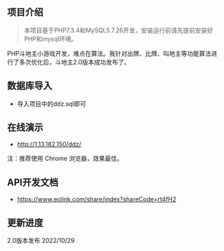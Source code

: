 

## 项目介绍

> 本项目基于PHP7.3.4和MySQL5.7.26开发，安装运行前请先提前安装好PHP和mysql环境。

PHP斗地主小游戏开发，难点在算法。我针对出牌、比牌、叫地主等功能算法进行了多次优化后，斗地主2.0版本成功发布了。

## 数据库导入

- 导入项目中的ddz.sql即可

## 在线演示

- http://1.13.182.150/ddz/

注：推荐使用 Chrome 浏览器，效果最佳。

## API开发文档
- https://www.eolink.com/share/index?shareCode=rt4fH2



## 更新进度

2.0版本发布  2022/10/29



